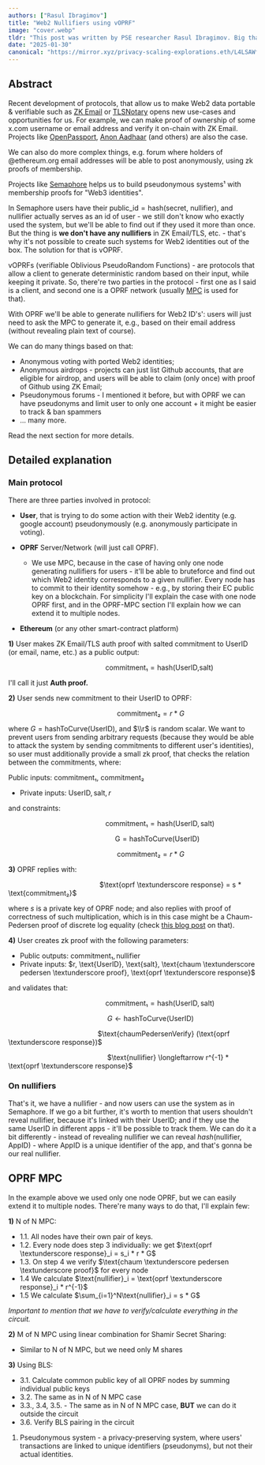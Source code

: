```yaml
---
authors: ["Rasul Ibragimov"]
title: "Web2 Nullifiers using vOPRF"
image: "cover.webp"
tldr: "This post was written by PSE researcher Rasul Ibragimov. Big thanks to Lev Soukhanov for explaining the majority of this to me - without him, this blog post wouldn't exist."
date: "2025-01-30"
canonical: "https://mirror.xyz/privacy-scaling-explorations.eth/L4LSAWflNocKolhV6ZVaqt3KDxdSjFPNSv0U5SCc__0"
---
```


## Abstract

Recent development of protocols, that allow us to make Web2 data portable & verifiable such as [ZK Email](https://prove.email/) or [TLSNotary](https://tlsnotary.org/) opens new use-cases and opportunities for us. For example, we can make proof of ownership of some x.com username or email address and verify it on-chain with ZK Email. Projects like [OpenPassport](https://www.openpassport.app/), [Anon Aadhaar](https://github.com/anon-aadhaar/anon-aadhaar) (and others) are also the case.

We can also do more complex things, e.g. forum where holders of @ethereum.org email addresses will be able to post anonymously, using zk proofs of membership.

Projects like [Semaphore](https://semaphore.pse.dev/) helps us to build pseudonymous systems¹ with membership proofs for "Web3 identities".

In Semaphore users have their $\text{public\_id} = \text{hash(secret, nullifier)}$, and $\text{nullifier}$ actually serves as an id of user - we still don't know who exactly used the system, but we'll be able to find out if they used it more than once. But the thing is **we don't have any nullifiers** in ZK Email/TLS, etc. - that's why it's not possible to create such systems for Web2 identities out of the box. The solution for that is vOPRF.

vOPRFs (verifiable Oblivious PseudoRandom Functions) - are protocols that allow a client to generate deterministic random based on their input, while keeping it private. So, there're two parties in the protocol - first one as I said is a client, and second one is a OPRF network (usually [MPC](https://en.wikipedia.org/wiki/Secure_multi-party_computation) is used for that).

With OPRF we'll be able to generate nullifiers for Web2 ID's': users will just need to ask the MPC to generate it, e.g., based on their email address (without revealing plain text of course).

We can do many things based on that:

- Anonymous voting with ported Web2 identities;
- Anonymous airdrops - projects can just list Github accounts, that are eligible for airdrop, and users will be able to claim (only once) with proof of Github using ZK Email;
- Pseudonymous forums - I mentioned it before, but with OPRF we can have pseudonyms and limit user to only one account + it might be easier to track & ban spammers
- ... many more.

Read the next section for more details.

## Detailed explanation

### Main protocol

There are three parties involved in protocol:

- **User**, that is trying to do some action with their Web2 identity (e.g. google account) pseudonymously (e.g. anonymously participate in voting).
- **OPRF** Server/Network (will just call OPRF).

  - We use MPC, because in the case of having only one node generating nullifiers for users - it'll be able to bruteforce and find out which Web2 identity corresponds to a given nullifier. Every node has to commit to their identity somehow - e.g., by storing their EC public key on a blockchain. For simplicity I'll explain the case with one node OPRF first, and in the OPRF-MPC section I'll explain how we can extend it to multiple nodes.

- **Ethereum** (or any other smart-contract platform)

**1)** User makes ZK Email/TLS auth proof with salted commitment to UserID (or email, name, etc.) as a public output:

                                                  $\text{commitment₁} = \text{hash} \text{(UserID,salt)}$

I'll call it just **Auth proof.**

**2)** User sends new commitment to their UserID to OPRF:

                                                        $\text{commitment₂} = r * G$

where $G = \text{hashToCurve}(\text{UserID})$, and $\\r$ is random scalar. We want to prevent users from sending arbitrary requests (because they would be able to attack the system by sending commitments to different user's identities), so user must additionally provide a small zk proof, that checks the relation between the commitments, where:

Public inputs: $\text{commitment₁}$, $\text{commitment₂}$

- Private inputs: $\text{UserID}, \text{salt}, r$

and constraints:

                                                  $\text{commitment₁} = \text{hash}(\text{UserID},\text{salt})$

                                                       $\text{G} = \text{hashToCurve}(\text{UserID})$

                                                        $\text{commitment₂} = r * G$

**3)** OPRF replies with:

                                               $\text{oprf \textunderscore response} = s * \text{commitment₂}$

where $s$ is a private key of OPRF node; and also replies with proof of correctness of such multiplication, which is in this case might be a Chaum-Pedersen proof of discrete log equality (check [this blog post](https://muens.io/chaum-pedersen-protocol) on that).

**4)** User creates zk proof with the following parameters:

- Public outputs: $\text{commitment₁}, \text{nullifier}$
- Private inputs: $r, \text{UserID}, \text{salt}, \text{chaum \textunderscore pedersen \textunderscore proof}, \text{oprf \textunderscore response}$

and validates that:

                                                  $\text{commitment₁} = \text{hash}(\text{UserID},\text{salt})$

                                                   $G \longleftarrow \text{hashToCurve}(\text{UserID})$

                                              $\text{chaumPedersenVerify} (\text{oprf \textunderscore response})$

                                                   $\text{nullifier} \longleftarrow r^{-1} * \text{oprf \textunderscore response}$

### On nullifiers

That's it, we have a nullifier - and now users can use the system as in Semaphore. If we go a bit further, it's worth to mention that users shouldn't reveal nullifier, because it's linked with their $\text{UserID}$; and if they use the same $\text{UserID}$ in different apps - it'll be possible to track them. We can do it a bit differently - instead of revealing nullifier we can reveal $hash(\text{nullifier}, \text{AppID})$ - where $\text{AppID}$ is a unique identifier of the app, and that's gonna be our real nullifier.

## OPRF MPC

In the example above we used only one node OPRF, but we can easily extend it to multiple nodes. There're many ways to do that, I'll explain few:

**1)** N of N MPC:

- 1.1. All nodes have their own pair of keys.
- 1.2. Every node does step 3 individually: we get $\text{oprf \textunderscore response}_i = s_i * r * G$
- 1.3. On step 4 we verify $\text{chaum \textunderscore pedersen \textunderscore proof}$ for every node
- 1.4 We calculate $\text{nullifier}_i = \text{oprf \textunderscore response}_i * r^{-1}$
- 1.5 We calculate $\sum_{i=1}^N\text{nullifier}_i = s * G$

_Important to mention that we have to verify/calculate everything in the circuit._

**2)** M of N MPC using linear combination for Shamir Secret Sharing:

- Similar to N of N MPC, but we need only M shares

**3)** Using BLS:

- 3.1. Calculate common public key of all OPRF nodes by summing individual public keys
- 3.2. The same as in N of N MPC case
- 3.3., 3.4, 3.5. - The same as in N of N MPC case, **BUT** we can do it outside the circuit
- 3.6. Verify BLS pairing in the circuit

1.  Pseudonymous system - a privacy-preserving system, where users' transactions are linked to unique identifiers (pseudonyms), but not their actual identities.
